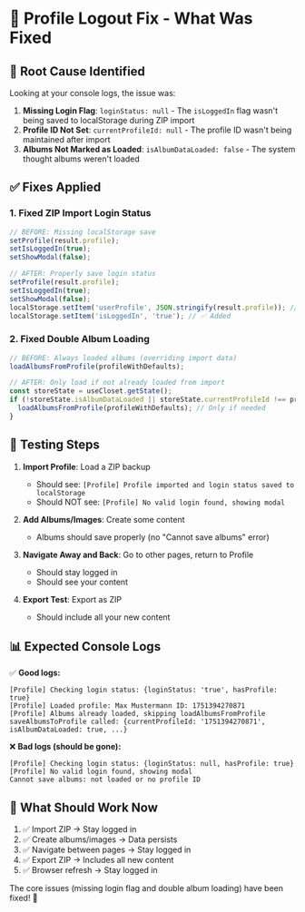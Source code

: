# 🔧 Profile Logout Fix - What Was Fixed

## 🐛 **Root Cause Identified**

Looking at your console logs, the issue was:
1. **Missing Login Flag**: `loginStatus: null` - The `isLoggedIn` flag wasn't being saved to localStorage during ZIP import
2. **Profile ID Not Set**: `currentProfileId: null` - The profile ID wasn't being maintained after import
3. **Albums Not Marked as Loaded**: `isAlbumDataLoaded: false` - The system thought albums weren't loaded

## ✅ **Fixes Applied**

### **1. Fixed ZIP Import Login Status**
```javascript
// BEFORE: Missing localStorage save
setProfile(result.profile);
setIsLoggedIn(true);
setShowModal(false);

// AFTER: Properly save login status
setProfile(result.profile);
setIsLoggedIn(true);
setShowModal(false);
localStorage.setItem('userProfile', JSON.stringify(result.profile)); // ✅ Added
localStorage.setItem('isLoggedIn', 'true'); // ✅ Added
```

### **2. Fixed Double Album Loading**
```javascript
// BEFORE: Always loaded albums (overriding import data)
loadAlbumsFromProfile(profileWithDefaults);

// AFTER: Only load if not already loaded from import
const storeState = useCloset.getState();
if (!storeState.isAlbumDataLoaded || storeState.currentProfileId !== profileWithDefaults.id) {
  loadAlbumsFromProfile(profileWithDefaults); // Only if needed
}
```

## 🧪 **Testing Steps**

1. **Import Profile**: Load a ZIP backup
   - Should see: `[Profile] Profile imported and login status saved to localStorage`
   - Should NOT see: `[Profile] No valid login found, showing modal`

2. **Add Albums/Images**: Create some content
   - Albums should save properly (no "Cannot save albums" error)

3. **Navigate Away and Back**: Go to other pages, return to Profile
   - Should stay logged in
   - Should see your content

4. **Export Test**: Export as ZIP
   - Should include all your new content

## 📊 **Expected Console Logs**

✅ **Good logs:**
```
[Profile] Checking login status: {loginStatus: 'true', hasProfile: true}
[Profile] Loaded profile: Max Mustermann ID: 1751394270871
[Profile] Albums already loaded, skipping loadAlbumsFromProfile
saveAlbumsToProfile called: {currentProfileId: '1751394270871', isAlbumDataLoaded: true, ...}
```

❌ **Bad logs (should be gone):**
```
[Profile] Checking login status: {loginStatus: null, hasProfile: true}
[Profile] No valid login found, showing modal
Cannot save albums: not loaded or no profile ID
```

## 🎯 **What Should Work Now**

1. ✅ Import ZIP → Stay logged in
2. ✅ Create albums/images → Data persists  
3. ✅ Navigate between pages → Stay logged in
4. ✅ Export ZIP → Includes all new content
5. ✅ Browser refresh → Stay logged in

The core issues (missing login flag and double album loading) have been fixed! 🎉
